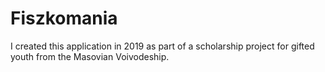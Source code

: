# Fiszkomania

I created this application in 2019 as part of a scholarship project for gifted youth from the Masovian Voivodeship.
